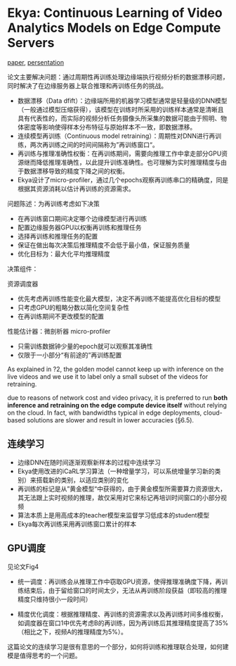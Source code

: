 # Ekya: Continuous Learning of Video Analytics Models on Edge Compute Servers

[paper](https://www.usenix.org/conference/nsdi22/presentation/bhardwaj), [persentation](https://www.youtube.com/watch?v=EM0nb-ewJPw)

论文主要解决问题：通过周期性再训练处理边缘端执行视频分析的数据漂移问题，同时解决了在边缘服务器上联合推理和再训练任务的挑战。

- 数据漂移（Data dfift）：边缘端所用的机器学习模型通常是轻量级的DNN模型（一般通过模型压缩获得），该模型在训练时所采用的训练样本通常是清晰且具有代表性的，而实际的视频分析任务摄像头所采集的数据可能由于照明、物体密度等影响使得样本分布特征与原始样本不一致，即数据漂移。
- 连续模型再训练（Continuous model retraining）：周期性对DNN进行再训练，两次再训练之间的时间间隔称为”再训练窗口“。
- 再训练与推理准确性权衡：在再训练期间，需要向推理工作中拿走部分GPU资源继而降低推理准确性，以此提升训练准确性。也可理解为实时推理精度与由于数据漂移导致的精度下降之间的权衡。
- Ekya设计了micro-profiler，通过几个epochs观察再训练串口的精确度，同是根据其资源消耗以估计再训练的资源需求。



问题陈述：为再训练考虑如下决策

- 在再训练窗口期间决定哪个边缘模型进行再训练
- 配置边缘服务器GPU以权衡再训练和推理任务
- 选择再训练和推理任务的配置
- 保证在做出每次决策后推理精度不会低于最小值，保证服务质量
- 优化目标为：最大化平均推理精度



决策组件：

资源调度器

- 优先考虑再训练性能变化最大模型，决定不再训练不能提高优化目标的模型
- 只考虑GPU的粗略分数以简化空间复杂性
- 在再训练期间不更改模型的配置

性能估计器：微剖析器 micro-profiler

- 只需训练数据钟少量的epoch就可以观察其准确性
- 仅限于一小部分“有前途的”再训练配置

As explained in ?2, the golden model cannot keep up with inference on the live videos and we use it to label only a small subset of the videos for retraining.



due to reasons of network cost and video privacy, it is preferred to run **both inference and retraining on the edge compute device itself** without relying on the cloud. In fact, with bandwidths typical in edge deployments, cloud-based solutions are slower and result in lower accuracies (§6.5).

## 连续学习

- 边缘DNN在随时间逐渐观察新样本的过程中连续学习
- Ekya使用改进的iCaRL学习算法（一种增量学习，可以系统增量学习新的类别）来搭载新的类别，以适应类别的变化
- 再训练的标记是从”黄金模型“中获得的，由于黄金模型所需要算力资源很大，其无法跟上实时视频的推理，故仅采用对它来标记再培训时间窗口的小部分视频
- 算法本质上是用高成本的teacher模型来监督学习低成本的student模型
- Ekya每次再训练采用再训练窗口累计的样本

## GPU调度

见论文Fig4

- 统一调度：再训练会从推理工作中窃取GPU资源，使得推理准确度下降，再训练结束后，由于留给窗口的时间太少，无法从再训练阶段获益（即较高的推理精度只维持很小一段时间）

- 精度优化调度：根据推理精度、再训练的资源需求以及再训练时间多维权衡，如调度器在窗口1中优先考虑B的再训练，因为再训练后其推理精度提高了35%（相比之下，视频A的推理精度为5%）。

这篇论文的连续学习是很有意思的一个部分，如何将训练和推理联合处理，如何建模是值得思考的一个问题。